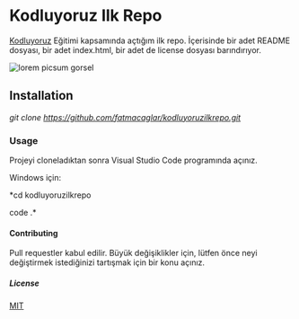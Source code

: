 # Kodluyoruz Ilk Repo

[Kodluyoruz](https://app.patika.dev/fatmacaglar) Eğitimi kapsamında açtığım ilk repo. İçerisinde bir adet README dosyası, bir adet  index.html, bir adet de license dosyası barındırıyor.



![lorem picsum gorsel](https://avatars.githubusercontent.com/u/30476529?s=280&v=4)

## Installation

*git clone https://github.com/fatmacaglar/kodluyoruzilkrepo.git*

### Usage

Projeyi cloneladıktan sonra Visual Studio Code programında açınız.

Windows için:

*cd kodluyoruzilkrepo

code .*

#### Contributing

Pull requestler kabul edilir. Büyük değişiklikler için, lütfen önce neyi değiştirmek istediğinizi tartışmak için bir konu açınız.

##### License

[MIT](https://choosealicense.com/licenses/mit/)



